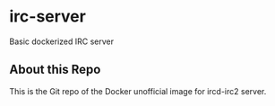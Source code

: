 # irc-server
Basic dockerized IRC server

## About this Repo
This is the Git repo of the Docker unofficial image for ircd-irc2 server.

